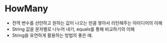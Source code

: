 # HowMany

- 전역 변수를 선언하고 원하는 값이 나오는 만큼 쌓아서 리턴해주는 아이디어의 이해
- String 값을 문자별로 나누어 내기, equals를 통해 비교하기의 이해
- String을 유연하게 활용하는 방법의 좋은 예.
